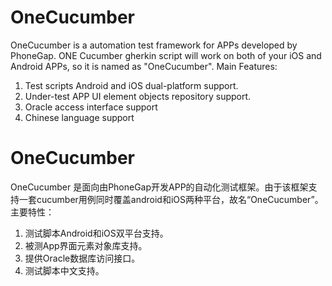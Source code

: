 # OneCucumber
OneCucumber is a automation test framework for APPs developed by PhoneGap. ONE Cucumber gherkin script will work on both of your iOS and Android APPs, so it is named as "OneCucumber".
Main Features:
1. Test scripts Android and iOS dual-platform support.
2. Under-test APP UI element objects repository support.
3. Oracle access interface support
4. Chinese language support


# OneCucumber
OneCucumber 是面向由PhoneGap开发APP的自动化测试框架。由于该框架支持一套cucumber用例同时覆盖android和iOS两种平台，故名“OneCucumber”。
主要特性：
1. 测试脚本Android和iOS双平台支持。
2. 被测App界面元素对象库支持。
3. 提供Oracle数据库访问接口。
4. 测试脚本中文支持。

